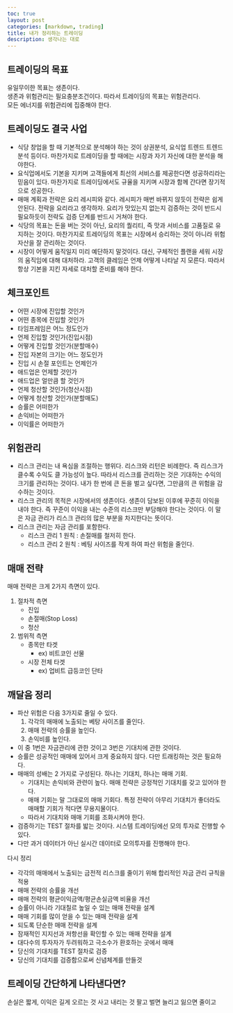 ```yaml
---
toc: true
layout: post
categories: [markdown, trading]
title: 내가 정리하는 트레이딩
description: 생각나는 대로
---
```


## 트레이딩의 목표
 유일무이한 목표는 생존이다.  
 생존과 위험관리는 필요충분조건이다. 따라서 트레이딩의 목표는 위험관리다.  
 모든 에너지를 위험관리에 집중해야 한다. 
## 트레이딩도 결국 사업
- 식당 창업을 할 때 기본적으로 분석해야 하는 것이 상권분석, 요식업 트렌드 트렌드 분석 등이다. 마찬가지로 트레이딩을 할 때에는 시장과 자기 자신에 대한 분석을 해야한다. 
- 요식업에서도 기본을 지키며 고객들에게 최선의 서비스를 제공한다면 성공하리라는 믿음이 있다. 마찬가지로 트레이딩에서도 규율을 지키며 시장과 함께 간다면 장기적으로 성공한다. 
- 매매 계획과 전략은 요리 레시피와 같다. 레시피가 매번 바뀌지 않듯이 전략은 쉽게 안된다. 전략을 요리라고 생각하자. 요리가 맛있는지 없는지 검증하는 것이 반드시 필요하듯이 전략도 검증 단계를 반드시 거쳐야 한다. 
- 식당의 목표는 돈을 버는 것이 아닌, 요리의 퀄리티, 즉 맛과 서비스를 고품질로 유지하는 것이다. 마찬가지로 트레이딩의 목표는 시장에서 승리하는 것이 아니라 위험자산을 잘 관리하는 것이다. 
- 시장이 어떻게 움직일지 미리 예단하지 말것이다. 대신, 구체적인 플랜을 세워 시장의 움직임에 대해 대처하라. 고객의 클레임은 언제 어떻게 나타날 지 모른다. 따라서 항상 기본을 지킨 자세로 대처할 준비를 해야 한다. 

## 체크포인트
- 어떤 시장에 진입할 것인가
- 어떤 종목에 진입할 것인가
- 타임프레임은 어느 정도인가
- 언제 진입할 것인가(진입시점)
- 어떻게 진입할 것인가(분할매수)
- 진입 자본의 크기는 어느 정도인가
- 진입 시 손절 포인트는 언제인가
- 애드업은 언제할 것인가
- 애드업은 얼만큼 할 것인가
- 언제 청산할 것인가(청산시점)
- 어떻게 청산할 것인가(분할매도) 
- 승률은 어떠한가
- 손익비는 어떠한가
- 이익률은 어떠한가

## 위험관리
- 리스크 관리는 내 욕심을 조절하는 행위다. 리스크와 리턴은 비례한다. 즉 리스크가 클수록 수익도 클 가능성이 높다. 따라서 리스크를 관리하는 것은 기대하는 수익의 크기를 관리하는 것이다. 내가 한 번에 큰 돈을 벌고 싶다면, 그만큼의 큰 위험을 감수하는 것이다. 
- 리스크 관리의 목적은 시장에서의 생존이다. 생존이 담보된 이후에 꾸준히 이익을 내야 한다. 즉 꾸준이 이익을 내는 수준의 리스크만 부담해야 한다는 것이다. 이 말은 자금 관리가 리스크 관리의 많은 부분을 차지한다는 뜻이다. 
- 리스크 관리는 자금 관리를 포함한다. 
    - 리스크 관리 1 원칙 : 손절매를 철저히 한다.
    - 리스크 관리 2 원칙 : 베팅 사이즈를 작게 하여 파산 위험을 줄인다. 

## 매매 전략
매매 전략은 크게 2가지 측면이 있다.
1. 절차적 측면
    - 진입
    - 손절매(Stop Loss)
    - 청산
2. 범위적 측면
    - 종목만 타겟
        - ex) 비트코인 선물
    - 시장 전체 타겟
        - ex) 업비트 급등코인 단타

## 깨달음 정리
- 파산 위험은 다음 3가지로 줄일 수 있다. 
    1. 각각의 매매에 노출되는 베탕 사이즈를 줄인다.
    2. 매매 전략의 승률을 높인다.
    3. 손익비를 높인다.
- 이 중 1번은 자금관리에 관한 것이고 3번은 기대치에 관한 것이다. 
- 승률은 성공적인 매매에 있어서 크게 중요하지 않다. 다만 트래킹하는 것은 필요하다. 
- 매매의 성배는 2 가지로 구성된다. 하나는 기대치, 하나는 매매 기회.
    - 기대치는 손익비와 관련이 높다. 매매 전략은 긍정적인 기대치를 갖고 있어야 한다.
    - 매매 기회는 말 그대로의 매매 기회다. 특정 전략이 아무리 기대치가 좋더라도 매매할 기회가 적다면 무용지물이다. 
    - 따라서 기대치와 매매 기회를 조화시켜야 한다. 
- 검증하기는 TEST 절차를 밟는 것이다. 시스템 트레이딩에선 모의 투자로 진행할 수 있다.  
- 다만 과거 데이터가 아닌 실시간 데이터로 모의투자를 진행해야 한다. 

다시 정리
- 각각의 매매에서 노출되는 금전적 리스크를 줄이기 위해 합리적인 자금 관리 규칙을 적용
- 매매 전략의 승률을 개선
- 매매 전략의 평균이익금액/평균손실금액 비율을 개선
- 승률이 아니라 기대칠르 높일 수 있는 매매 전략을 설계
- 매매 기회를 많이 얻을 수 있는 매매 전략을 설계
- 되도록 단순한 매매 전략을 설계
- 잠재적인 지지선과 저항선을 확인할 수 있는 매매 전략을 설계
- 대다수의 투자자가 두려워하고 극소수가 환호하는 곳에서 매매
- 당신의 기대치를 TEST 절차로 검증
- 당신의 기대치를 검증함으로써 신념체계를 만들것

## 트레이딩 간단하게 나타낸다면?
손실은 짧게, 이익은 길게
오르는 것 사고 내리는 것 팔고
벌면 늘리고 잃으면 줄이고
